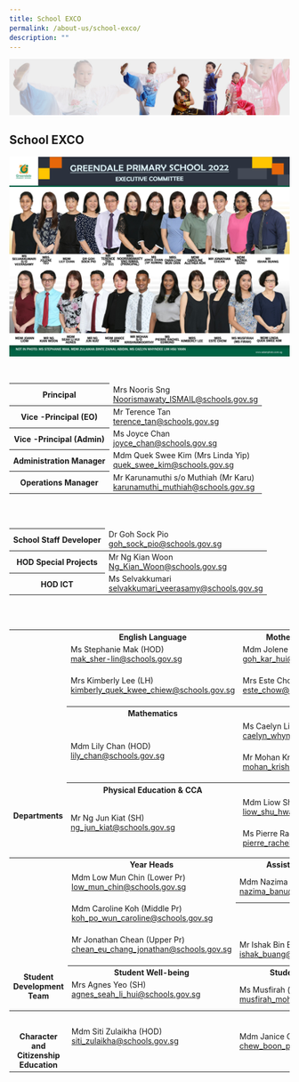 ```yaml
---
title: School EXCO
permalink: /about-us/school-exco/
description: ""
---
```

![](/images/About%20Us/subbanner3.jpg)


## **School EXCO**

![](/images/About%20Us/Executive%20Committee.jpg)

<br>

<table>
<thead>
  <tr>
    <th>Principal<br></th>
    <td>Mrs Nooris Sng<br><a href="mailto:Noorismawaty_ISMAIL@schools.gov.sg">Noorismawaty_ISMAIL@schools.gov.sg</a><br></td>
  </tr>
</thead>
<tbody>
  <tr>
    <th>Vice -Principal (EO)</th>
    <td>Mr Terence Tan<br><a href="mailto:terence_tan@schools.gov.sg">terence_tan@schools.gov.sg</a><br></td>
  </tr>
  <tr>
    <th>Vice -Principal (Admin)<br></th>
    <td>Ms Joyce Chan<br><a href="mailto:joyce_chan@schools.gov.sg">joyce_chan@schools.gov.sg</a><br></td>
  </tr>
  <tr>
    <th>Administration Manager</th>
    <td>Mdm Quek Swee Kim (Mrs Linda Yip)<br><a href="mailto:quek_swee_kim@schools.gov.sg">quek_swee_kim@schools.gov.sg</a><br></td>
  </tr>
  <tr>
    <th>Operations Manager</th>
    <td>Mr Karunamuthi s/o Muthiah (Mr Karu)<br><a href="mailto:karunamuthi_muthiah@schools.gov.sg">karunamuthi_muthiah@schools.gov.sg</a></td>
  </tr>
</tbody>
</table>


<br><br>


<table>
<thead>
  <tr>
    <th>School Staff Developer</th>
    <td>Dr Goh Sock Pio<br><a href="mailto:goh_sock_pio@schools.gov.sg">goh_sock_pio@schools.gov.sg</a><br></td>
  </tr>
</thead>
<tbody>
  <tr>
    <th>HOD Special Projects</th>
    <td>Mr Ng Kian Woon<br><a href="mailto:Ng_Kian_Woon@schools.gov.sg">Ng_Kian_Woon@schools.gov.sg</a><br></td>
  </tr>
  <tr>
    <th> HOD ICT</th>
    <td> Ms Selvakkumari<br><a href="mailto:selvakkumari_veerasamy@schools.gov.sg">selvakkumari_veerasamy@schools.gov.sg</a></td>
  </tr>
</tbody>
</table>

<br><br>

<table>
<thead>
  <tr>
    <th rowspan="9"><br><br><br><br><br><br><br><br><br><br><br><br><br><br><br><br>Departments</th>
    <th>English Language</th>
    <th>Mother Tongue Languages</th>
  </tr>
  <tr>
    <td>Ms Stephanie Mak (HOD)<br><a href="mailto:mak_sher-lin@schools.gov.sg">mak_sher-lin@schools.gov.sg</a><br><br></td>
    <td>Mdm Jolene Goh (HOD)<br><a href="mailto:goh_kar_hui@schools.gov.sg">goh_kar_hui@schools.gov.sg</a><br><br></td>
  </tr>
  <tr>
    <td>Mrs Kimberly Lee (LH)<br><a href="mailto:kimberly_quek_kwee_chiew@schools.gov.sg">kimberly_quek_kwee_chiew@schools.gov.sg</a><br><br></td>
    <td>Mrs Este Chow (LH CL)<br><a href="mailto:este_chow@schools.gov.sg">este_chow@schools.gov.sg</a><br><br></td>
  </tr>
  <tr>
    <th>Mathematics</th>
    <th>Science</th>
  </tr>
  <tr>
    <td rowspan="2">Mdm Lily Chan (HOD)<br><a href="mailto:lily_chan@schools.gov.sg">lily_chan@schools.gov.sg</a><br></td>
    <td>Ms Caelyn Lim (HOD)<br><a href="mailto:caelyn_whyndee_lim@schools.gov.sg">caelyn_whyndee_lim@schools.gov.sg</a><br><br></td>
  </tr>
  <tr>
    <td>Mr Mohan Krishnamoorthy (LH)<br><a href="mailto:mohan_krishnamoorthy@schools.gov.sg">mohan_krishnamoorthy@schools.gov.sg</a><br><br></td>
  </tr>
  <tr>
    <th>Physical Education &amp; CCA</th>
    <th>Aesthetics</th>
  </tr>
  <tr>
    <td rowspan="2">Mr Ng Jun Kiat (SH)<br><a href="mailto:ng_jun_kiat@schools.gov.sg">ng_jun_kiat@schools.gov.sg</a><br></td>
    <td>Mdm Liow Shu Hwa (HOD)<br><a href="mailto:liow_shu_hwa@schools.gov.sg">liow_shu_hwa@schools.gov.sg</a><br><br></td>
  </tr>
  <tr>
    <td>Ms Pierre Rachel (SH Art)<br><a href="mailto:pierre_rachel_edmond@schools.gov.sg">pierre_rachel_edmond@schools.gov.sg</a></td>
  </tr>
</thead>
</table>


<table>
<thead>
  <tr>
    <th rowspan="6"><br><br><br><br><br><br><br><br><br><br><br>Student Development Team<br></th>
    <th>Year Heads</th>
    <th>Assistant Year Heads</th>
  </tr>
  <tr>
    <td>Mdm Low Mun Chin (Lower Pr)<br><a href="mailto:low_mun_chin@schools.gov.sg">low_mun_chin@schools.gov.sg</a><br><br></td>
    <td>Mdm Nazima Banu (P1)<br><a href="mailto:nazima_banu@schools.gov.sg">nazima_banu@schools.gov.sg</a><br></td>
  </tr>
  <tr>
    <td>Mdm Caroline Koh (Middle Pr)<br><a href="mailto:koh_po_wun_caroline@schools.gov.sg">koh_po_wun_caroline@schools.gov.sg</a><br><br></td>
    <th></th>
  </tr>
  <tr>
    <td>Mr Jonathan Chean (Upper Pr)<br><a href="mailto:chean_eu_chang_jonathan@schools.gov.sg">chean_eu_chang_jonathan@schools.gov.sg</a><br><br></td>
    <td>Mr Ishak Bin Buang (P5)<br><a href="mailto:ishak_buang@schools.gov.sg">ishak_buang@schools.gov.sg</a><br></td>
  </tr>
  <tr>
    <th>Student Well-being</th>
    <th>Student Leadership</th>
  </tr>
  <tr>
    <td>Mrs Agnes Yeo (SH)<br><a href="mailto:agnes_seah_li_hui@schools.gov.sg">agnes_seah_li_hui@schools.gov.sg</a><br><br></td>
    <td>Ms Musfirah (iSH)<br><a href="mailto:musfirah_mohamed@schools.gov.sg">musfirah_mohamed@schools.gov.sg</a><br></td>
  </tr>
</thead>
<tbody>
  <tr>
    <th><br><br>Character and Citizenship Education</th>
    <td>Mdm Siti Zulaikha (HOD)<br><a href="mailto:siti_zulaikha@schools.gov.sg">siti_zulaikha@schools.gov.sg</a><br><br></td>
    <td>Mdm Janice Chew (SH NE, VIA)<br><a href="mailto:chew_boon_ping@schools.gov.sg">chew_boon_ping@schools.gov.sg</a></td>
  </tr>
</tbody>
</table>